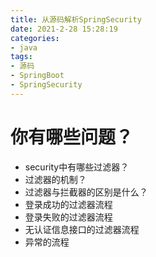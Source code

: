 ```yaml
---
title: 从源码解析SpringSecurity
date: 2021-2-28 15:28:19
categories: 
- java
tags:
- 源码
- SpringBoot
- SpringSecurity
---
```




# 你有哪些问题？

- security中有哪些过滤器？
- 过滤器的机制？
- 过滤器与拦截器的区别是什么？
- 登录成功的过滤器流程
- 登录失败的过滤器流程
- 无认证信息接口的过滤器流程
- 异常的流程